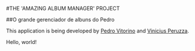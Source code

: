 #THE 'AMAZING ALBUM MANAGER' PROJECT

##O grande gerenciador de albuns do Pedro

This application is being developed by
[Pedro Vitorino](https://twitter.com/pedrovsp) and [Vinicius Peruzza](https://twitter.com/peruzzavin). 

Hello, world!
